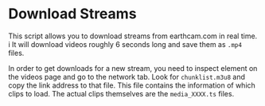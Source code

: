 # Download Streams

This script allows you to download streams from earthcam.com in real time. i
It will download videos roughly 6 seconds long and save them as `.mp4` files. 

In order to get downloads for a new stream, you need to inspect element on the videos page and go to the network tab. Look for `chunklist.m3u8` and copy the link address to that file. 
This file contains the information of which clips to load.
The actual clips themselves are the `media_XXXX.ts` files.
